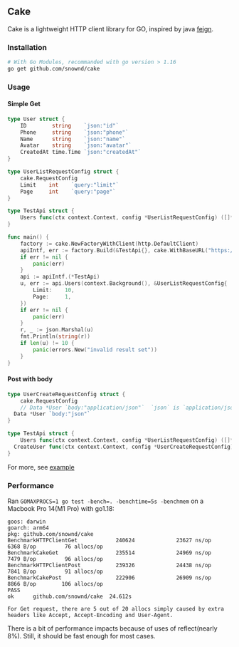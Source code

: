## Cake

Cake is a lightweight HTTP client library for GO, inspired by java [feign](https://github.com/OpenFeign/feign).


### Installation

```bash
# With Go Modules, recommanded with go version > 1.16
go get github.com/snownd/cake
```

### Usage

#### Simple Get

```go
type User struct {
	ID        string    `json:"id"`
	Phone     string    `json:"phone"`
	Name      string    `json:"name"`
	Avatar    string    `json:"avatar"`
	CreatedAt time.Time `json:"createdAt"`
}

type UserListRequestConfig struct {
	cake.RequestConfig
	Limit    int    `query:"limit"`
	Page     int    `query:"page"`
}

type TestApi struct {
	Users func(ctx context.Context, config *UserListRequestConfig) ([]*User, error) `method:"GET" url:"/users"`
}

func main() {
	factory := cake.NewFactoryWithClient(http.DefaultClient)
	apiIntf, err := factory.Build(&TestApi{}, cake.WithBaseURL("https://{id}.mockapi.io/api/v1"))
	if err != nil {
		panic(err)
	}
	api := apiIntf.(*TestApi)
	u, err := api.Users(context.Background(), &UserListRequestConfig{
		Limit:    10,
		Page:     1,
	})
	if err != nil {
		panic(err)
	}
	r, _ := json.Marshal(u)
	fmt.Println(string(r))
	if len(u) != 10 {
		panic(errors.New("invalid result set"))
	}
}

```

#### Post with body

```go
type UserCreateRequestConfig struct {
	cake.RequestConfig
	// Data *User `body:"application/json"`  `json` is `application/json` alias
  Data *User `body:"json"`
}

type TestApi struct {
	Users func(ctx context.Context, config *UserListRequestConfig) ([]*User, error) `method:"GET" url:"/users"`
  CreateUser func(ctx context.Context, config *UserCreateRequestConfig) ([]*User, error) `method:"POST" url:"/users"`
}
```

For more, see [example](./example/main.go)

### Performance

Ran `GOMAXPROCS=1 go test -bench=. -benchtime=5s -benchmem` on a Macbook Pro 14(M1 Pro) with go1.18:

```
goos: darwin
goarch: arm64
pkg: github.com/snownd/cake
BenchmarkHTTPClientGet            240624             23627 ns/op            6368 B/op         76 allocs/op
BenchmarkCakeGet                  235514             24969 ns/op            7479 B/op         96 allocs/op
BenchmarkHTTPClientPost           239326             24438 ns/op            7841 B/op         91 allocs/op
BenchmarkCakePost                 222906             26909 ns/op            8866 B/op        106 allocs/op
PASS
ok      github.com/snownd/cake  24.612s

For Get request, there are 5 out of 20 allocs simply caused by extra headers like Accept, Accept-Encoding and User-Agent.
```

There is a bit of performance impacts because of uses of reflect(nearly 8%). Still, it should be fast enough for most cases.
